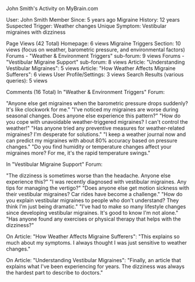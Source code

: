 John Smith's Activity on MyBrain.com

User: John Smith
Member Since: 5 years ago
Migraine History: 12 years
Suspected Trigger: Weather changes
Unique Symptom: Vestibular migraines with dizziness

Page Views (42 Total)
Homepage: 6 views
Migraine Triggers Section: 10 views (focus on weather, barometric pressure, and environmental factors)
Forums - "Weather & Environment Triggers" sub-forum: 9 views
Forums - "Vestibular Migraine Support" sub-forum: 8 views
Article: "Understanding Vestibular Migraines": 5 views
Article: "How Weather Affects Migraine Sufferers": 6 views
User Profile/Settings: 3 views
Search Results (various queries): 5 views

Comments (16 Total)
In "Weather & Environment Triggers" Forum:

"Anyone else get migraines when the barometric pressure drops suddenly? It's like clockwork for me."
"I've noticed my migraines are worse during seasonal changes. Does anyone else experience this pattern?"
"How do you cope with unavoidable weather-triggered migraines? I can't control the weather!"
"Has anyone tried any preventive measures for weather-related migraines? I'm desperate for solutions."
"I keep a weather journal now and can predict my migraines with about 80% accuracy based on pressure changes."
"Do you find humidity or temperature changes affect your migraines more? For me, it's the rapid temperature swings."

In "Vestibular Migraine Support" Forum:

"The dizziness is sometimes worse than the headache. Anyone else experience this?"
"I was recently diagnosed with vestibular migraines. Any tips for managing the vertigo?"
"Does anyone else get motion sickness with their vestibular migraines? Car rides have become a challenge."
"How do you explain vestibular migraines to people who don't understand? They think I'm just being dramatic."
"I've had to make so many lifestyle changes since developing vestibular migraines. It's good to know I'm not alone."
"Has anyone found any exercises or physical therapy that helps with the dizziness?"

On Article: "How Weather Affects Migraine Sufferers":
"This explains so much about my symptoms. I always thought I was just sensitive to weather changes."

On Article: "Understanding Vestibular Migraines":
"Finally, an article that explains what I've been experiencing for years. The dizziness was always the hardest part to describe to doctors."
